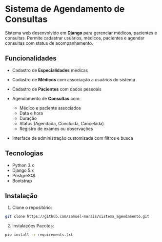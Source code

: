 # Sistema de Agendamento de Consultas

Sistema web desenvolvido em **Django** para gerenciar médicos, pacientes e consultas. Permite cadastrar usuários, médicos, pacientes e agendar consultas com status de acompanhamento.

## Funcionalidades

- Cadastro de **Especialidades** médicas
- Cadastro de **Médicos** com associação a usuários do sistema
- Cadastro de **Pacientes** com dados pessoais
- Agendamento de **Consultas** com:
  - Médico e paciente associados
  - Data e hora
  - Duração
  - Status (Agendada, Concluída, Cancelada)
  - Registro de exames ou observações

- Interface de administração customizada com filtros e busca

## Tecnologias

- Python 3.x
- Django 5.x
- PostgreSQL 
- Bootstrap 

## Instalação

1. Clone o repositório:
```bash
git clone https://github.com/samuel-morais/sistema_agendamento.git

```
2. Instalações Pacotes:
```bash
pip install -r requirements.txt


